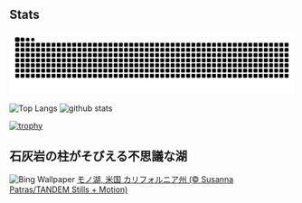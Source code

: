 ## Stats
<picture>
  <source media="(prefers-color-scheme: dark)" srcset="https://raw.githubusercontent.com/ba230t/ba230t/output/github-contribution-grid-snake-dark.svg">
  <source media="(prefers-color-scheme: light)" srcset="https://raw.githubusercontent.com/ba230t/ba230t/output/github-contribution-grid-snake.svg">
  <img alt="github contribution grid snake animation" src="https://raw.githubusercontent.com/ba230t/ba230t/output/github-contribution-grid-snake.svg">
</picture>

<p align="left">
  <img alt="Top Langs" height="150px" src="https://github-readme-stats.vercel.app/api/top-langs/?username=ba230t&layout=compact&theme=transparent" />
  <img alt="github stats" height="150px" src="https://github-readme-stats.vercel.app/api?username=ba230t&theme=transparent" />
</p>

[![trophy](https://github-profile-trophy.vercel.app/?username=ba230t&theme=transparent&column=7)](https://github.com/ryo-ma/github-profile-trophy)


<!-- Bing Wallpaper Start -->
## 石灰岩の柱がそびえる不思議な湖
![Bing Wallpaper](https://www.bing.com/th?id=OHR.MonoTufa_JA-JP8066767108_1920x1080.jpg&rf=LaDigue_1920x1080.jpg&pid=hp)
[モノ湖, 米国 カリフォルニア州 (© Susanna Patras/TANDEM Stills + Motion)](https://www.bing.com/search?q=%E3%83%A2%E3%83%8E%E6%B9%96&form=hpcapt&filters=HpDate%3a%2220241204_1500%22)
<!-- Bing Wallpaper End -->
